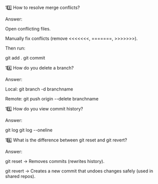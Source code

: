 13️⃣ How to resolve merge conflicts?

Answer:

Open conflicting files.

Manually fix conflicts (remove <<<<<<<, =======, >>>>>>>).

Then run:

git add .
git commit

14️⃣ How do you delete a branch?

Answer:

Local: git branch -d branchname

Remote: git push origin --delete branchname

15️⃣ How do you view commit history?

Answer:

git log
git log --oneline

16️⃣ What is the difference between git reset and git revert?

Answer:

git reset → Removes commits (rewrites history).

git revert → Creates a new commit that undoes changes safely (used in shared repos).
